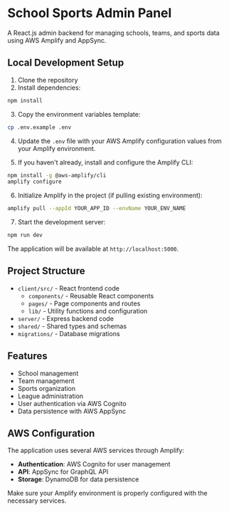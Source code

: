 # School Sports Admin Panel

A React.js admin backend for managing schools, teams, and sports data using AWS Amplify and AppSync.

## Local Development Setup

1. Clone the repository
2. Install dependencies:
```bash
npm install
```

3. Copy the environment variables template:
```bash
cp .env.example .env
```

4. Update the `.env` file with your AWS Amplify configuration values from your Amplify environment.

5. If you haven't already, install and configure the Amplify CLI:
```bash
npm install -g @aws-amplify/cli
amplify configure
```

6. Initialize Amplify in the project (if pulling existing environment):
```bash
amplify pull --appId YOUR_APP_ID --envName YOUR_ENV_NAME
```

7. Start the development server:
```bash
npm run dev
```

The application will be available at `http://localhost:5000`.

## Project Structure

- `client/src/` - React frontend code
  - `components/` - Reusable React components
  - `pages/` - Page components and routes
  - `lib/` - Utility functions and configuration
- `server/` - Express backend code
- `shared/` - Shared types and schemas
- `migrations/` - Database migrations

## Features

- School management
- Team management
- Sports organization
- League administration
- User authentication via AWS Cognito
- Data persistence with AWS AppSync

## AWS Configuration

The application uses several AWS services through Amplify:

- **Authentication**: AWS Cognito for user management
- **API**: AppSync for GraphQL API
- **Storage**: DynamoDB for data persistence

Make sure your Amplify environment is properly configured with the necessary services.